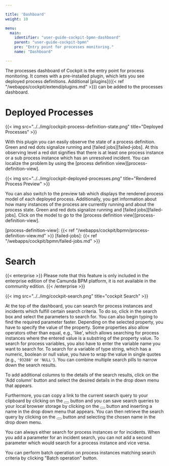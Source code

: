 ```yaml
---

title: 'Dashboard'
weight: 10

menu:
  main:
    identifier: "user-guide-cockpit-bpmn-dashboard"
    parent: "user-guide-cockpit-bpmn"
    pre: "Entry point for processes monitoring."
    name: "Dashboard"

---
```


The processes dashboard of Cockpit is the entry point for process monitoring. It comes with a pre-installed plugin, which lets you see deployed process definitions. Additional [plugins]({{< ref "/webapps/cockpit/extend/plugins.md" >}}) can be added to the processes dashboard.


# Deployed Processes

{{< img src="../../img/cockpit-process-definition-state.png" title="Deployed Processes" >}}

With this plugin you can easily observe the state of a process definition. Green and red dots signalize running and [failed jobs][failed-jobs]. At this observing level a red dot signifies that there is at least one process instance or a sub process instance which has an unresolved incident. You can localize the problem by using the [process definition view][process-definition-view].


{{< img src="../../img/cockpit-deployed-processes.png" title="Rendered Process Preview" >}}

You can also switch to the preview tab which displays the rendered process model of each deployed process. Additionally, you get information about how many instances of the process are currently running and about the process state. Green and red dots signalize running and [failed jobs][failed-jobs]. Click on the model to go to the [process definition view][process-definition-view].


[process-definition-view]: {{< ref "/webapps/cockpit/bpmn/process-definition-view.md" >}}
[failed-jobs]: {{< ref "/webapps/cockpit/bpmn/failed-jobs.md" >}}


# Search

{{< enterprise >}}
Please note that this feature is only included in the enterprise edition of the Camunda BPM platform, it is not available in the community edition.
{{< /enterprise >}}

{{< img src="../../img/cockpit-search.png" title="cockpit Search" >}}

At the top of the dashboard, you can search for process instances and incidents which fulfill certain search criteria. To do so, click in the search box and select the parameters to search for. You can also begin typing to find the required parameter faster. Depending on the selected property, you have to specify the value of the property. Some properties also allow operators other than equal, e.g., 'like', which allows searching for process instances where the entered value is a substring of the property value. To search for process variables, you also have to enter the variable name you want to search for. To search for a variable of type string, which has a numeric, boolean or null value, you have to wrap the value in single quotes (e.g., `'93288'` or `'NULL'`). You can combine multiple search pills to narrow down the search results.

To add additional columns to the details of the search results, click on the 'Add column' button and select the desired details in the drop down menu that appears.

Furthermore, you can copy a link to the current search query to your clipboard by clicking on the <button class="btn btn-xs"><i class="glyphicon glyphicon-link"></i></button> button and you can save search queries to your local browser storage by clicking on the <button class="btn btn-xs"><i class="glyphicon glyphicon-floppy-disk"></i></button> button and inserting a name in the drop down menu that appears. You can then retrieve the search query by clicking on the <button class="btn btn-xs"><i class="glyphicon glyphicon-floppy-disk"></i></button> button and selecting the chosen name in the drop down menu.

You can always either search for process instances or for incidents. When you add a parameter for an incident search, you can not add a second parameter which would search for a process instance and vice versa.

You can perform batch operation on process instances matching search criteria by clicking "Batch operation" button. 
